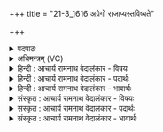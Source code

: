 +++
title = "21-3_1616 अग्रेगो राजाप्यस्तविष्यते"

+++
<details><summary>पदपाठः</summary>

अ꣣ग्रे꣢गः। अ꣣ग्रे। गः꣢। रा꣡जा꣢꣯। अ꣡प्यः꣢꣯। त꣣विष्यते। विमा꣡नः꣢। वि꣣। मा꣡नः꣢꣯। अ꣡ह्ना꣢꣯म्। अ। ह्ना꣣म्। भु꣡व꣢꣯नेषु। अ꣡र्पि꣢꣯तः। ह꣡रिः꣢꣯। घृ꣣त꣡स्नुः꣢। घृ꣣त꣡। स्नुः꣣। सुदृ꣡शी꣢कः। सु꣣। दृ꣡शी꣢꣯कः। अ꣣र्णवः꣢। ज्यो꣣ती꣡र꣢थः। ज्यो꣣तिः꣢। रथः। पवते। राये꣢। ओ꣣꣬क्यः꣢। १६१६।
</details>

<details><summary>अधिमन्त्रम् (VC)</summary>

- पवमानः सोमः
- अत्रिर्भौमः
- जगती
- निषादः
</details>

<details><summary>हिन्दी : आचार्य रामनाथ वेदालंकार - विषयः</summary>

अगले मन्त्र में जगदीश्वर के गुणों का वर्णन है।
</details>

<details><summary>हिन्दी : आचार्य रामनाथ वेदालंकार - पदार्थः</summary>

पदार्थान्वयभाषाः -  (अग्रेगः)आगे-आगे चलनेवाला, (राजा)विश्व का राजा, (अप्यः)प्राणों के लिए हितकर, (अह्नां विमानः)दिनों का निर्माण करनेवाला, (भुवनेषु अर्पितः)लोक-लोकान्तरों में व्यापक सोम परमेश्वर(तविष्यते)महिमा-गान द्वारा बढ़ेगा।(घृतस्नुः)वृष्टि-जल को बरसानेवाला, (सुदृशीकः)भली-भाँति दर्शन करने योग्य, (अर्णवः)सद्गुणों का समुद्र, (ज्योतीरथः)सूर्य,चन्द्र,विद्युत् आदि ज्योतिष्मान् पदार्थों को वेग से चलानेवाला, (ओक्यः)गृहरूप देह के लिए हितकर(हरिः)वह हृदयकारी जगदीश्वर(राये)ऐश्वर्य देने के लिए(पवते)प्राप्त होता है ॥३॥
</details>

<details><summary>हिन्दी : आचार्य रामनाथ वेदालंकार - भावार्थः</summary>

भावार्थभाषाः -  दिन, रात, पक्ष, मास, ऋतु, दक्षिणायन, उत्तरायण, वर्ष आदि का और सूर्य, चन्द्र, नक्षत्र आदि का बनानेवाला सबका हितकर्ता परमेश्वर सबके द्वारा वन्दनीय है ॥३॥ इस खण्ड में परमात्मा, जीवात्मा, राजा और आचार्य का वर्णन होने से इस खण्ड की पूर्व खण्ड के साथ सङ्गति जाननी चाहिये ॥ सोलहवें अध्याय में चतुर्थ खण्ड समाप्त ॥ सोलहवाँ अध्याय समाप्त ॥ सप्तम प्रपाठक में तृतीय अर्ध समाप्त ॥
</details>

<details><summary>संस्कृत : आचार्य रामनाथ वेदालंकार - विषयः</summary>

अथ जगदीश्वरस्य गुणान् वर्णयति।
</details>

<details><summary>संस्कृत : आचार्य रामनाथ वेदालंकार - पदार्थः</summary>

पदार्थान्वयभाषाः -  (अग्रेगः)अग्रेगन्ता, (राजा)विश्वसम्राट्, (अप्यः)अद्भ्यः प्राणेभ्यो हितः।[प्राणा वा आपः। तै० ब्रा० ३।२।५।२,तां० ब्रा० ९।९।४।] (अह्नां विमानः)दिनानां निर्माता, (भुवनेषु अर्पितः)लोकलोकान्तरेषु व्यापकः(सोमः)परमेश्वरः, (तविष्यते)महिमगानेन वर्धिष्यते।(घृतस्नुः)वृष्ट्युदकस्य प्रस्रावयिता।[घृतमित्युदकनाम निघं० १।१२। स्नु प्रस्रवणे,अदादिः।] (सुदृशीकः)सुष्ठु द्रष्टुं योग्यः, (अर्णवः)सद्गुणानां पारावारः, (ज्योतीरथः)ज्योतिषां सूर्यचन्द्रविद्युदादीनां रंहयिता, (ओक्यः)ओकसे देहगृहाय हितः,सः(हरिः)हृदयहारी जगदीश्वरः, (राये)ऐश्वर्याय(पवते)प्राप्नोति ॥३॥
</details>

<details><summary>संस्कृत : आचार्य रामनाथ वेदालंकार - भावार्थः</summary>

भावार्थभाषाः -  अहोरात्रपक्षमासऋत्वयनसंवत्सरादीनां सूर्यचन्द्रनक्षत्रादीनां च निर्माता सर्वेषां हितकरः परमेश्वरः सर्वैर्वन्दनीयः ॥३॥ अस्मिन् खण्डे परमात्मनो जीवात्मनो नृपतेराचार्यस्य च वर्णनादेतत्खण्डस्य पूर्वखण्डेन संगतिर्ज्ञेया ॥ इति बरेलीमण्डलान्तर्गतफरीदपुरवास्तव्य- श्रीमद्गोपालरामभगवतीदेवीतनयेन हरिद्वारीयगुरुकुलकाङ्गड़ीविश्वविद्यालयेऽधीतविद्येन विद्यामार्तण्डेन आचार्यरामनाथवेदालङ्कारेण महर्षिदयानन्दसरस्वतीस्वामिकृतवेदभाष्यशैलीमनुसृत्य विरचिते संस्कृतार्यभाषाभ्यां समन्विते सुप्रमाणयुक्ते सामवेदभाष्ये उत्तरार्चिके षष्ठः प्रपाठकः समाप्तिमगात् ॥
</details>